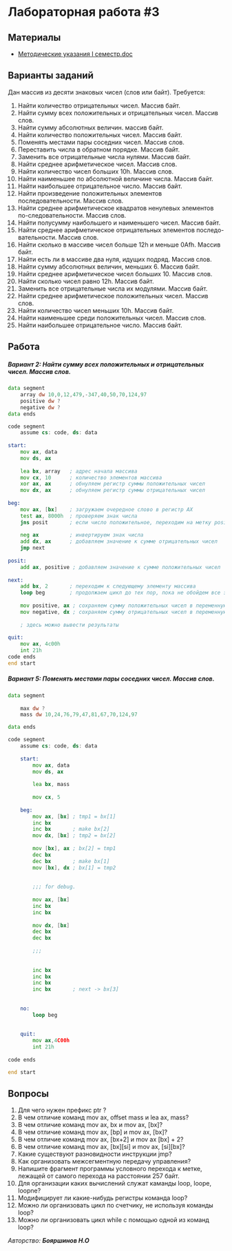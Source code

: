 # Лабораторная работа #3

## Материалы

* [Методические указания I семестр.doc](../%D0%9C%D0%B5%D1%82%D0%BE%D0%B4%D0%B8%D1%87%D0%B5%D1%81%D0%BA%D0%B8%D0%B5%20%D1%83%D0%BA%D0%B0%D0%B7%D0%B0%D0%BD%D0%B8%D1%8F%20I%20%D1%81%D0%B5%D0%BC%D0%B5%D1%81%D1%82%D1%80.doc)

## Варианты заданий
Дан массив из десяти знаковых чисел (слов или байт). Требуется:

1.	Найти количество отрицательных чисел. Массив байт.
2.	Найти сумму всех положительных и отрицательных чисел. Массив слов. 
3.	Найти сумму абсолютных величин. массив байт.
4.	Найти количество положительных чисел. Массив байт.
5.	Поменять местами пары соседних чисел. Массив слов.
6.	Переставить числа в обратном порядке. Массив байт.
7.	Заменить все отрицательные числа нулями. Массив байт.
8.	Найти среднее арифметическое чисел. Массив слов.
9.	Найти количество чисел больших 10h. Массив слов.
10.	Найти наименьшее по абсолютной величине числа. Массив байт.
11.	Найти наибольшее отрицательное число. Массив байт.
12.	Найти произведение положительных элементов последовательности. Массив слов.
13.	Найти среднее арифметическое квадратов ненулевых элементов по-следовательности. Массив слов.
14.	Найти полусумму наибольшего и наименьшего чисел. Массив байт.
15.	Найти среднее арифметическое отрицательных элементов последо-вательности. Массив слов.
16.	Найти сколько в массиве чисел больше 12h и меньше 0Afh. Массив байт.
17.	Найти есть ли в массиве два нуля, идущих подряд. Массив слов.
18.	Найти сумму абсолютных величин, меньших 6. Массив байт.
19.	Найти среднее арифметическое чисел больших 10. Массив слов.
20.	Найти сколько чисел равно 12h. Массив байт.
21.	Заменить все отрицательные числа их модулями. Массив байт.
22.	Найти среднее арифметическое положительных чисел. Массив слов.
23.	Найти количество чисел меньших 10h. Массив байт.
24.	Найти наименьшее среди положительных чисел. Массив слов.
25.	Найти наибольшее отрицательное число. Массив байт.

## Работа
##### Вариант 2: Найти сумму всех положительных и отрицательных чисел. Массив слов. 
```asm
data segment
    array dw 10,0,12,479,-347,40,50,70,124,97
    positive dw ?
    negative dw ? 
data ends     

code segment
    assume cs: code, ds: data  
    
start:
    mov ax, data
    mov ds, ax
    
    lea bx, array   ; адрес начала массива
    mov cx, 10      ; количество элементов массива
    xor ax, ax      ; обнуляем регистр суммы положительных чисел
    mov dx, ax      ; обнуляем регистр суммы отрицательных чисел
    
beg: 
    mov ax, [bx]    ; загружаем очередное слово в регистр AX
    test ax, 8000h  ; проверяем знак числа
    jns posit       ; если число положительное, переходим на метку posit
    
    neg ax          ; инвертируем знак числа
    add dx, ax      ; добавляем значение к сумме отрицательных чисел
    jmp next
    
posit:
    add ax, positive ; добавляем значение к сумме положительных чисел
    
next:
    add bx, 2       ; переходим к следующему элементу массива
    loop beg        ; продолжаем цикл до тех пор, пока не обойдем все элементы
    
    mov positive, ax ; сохраняем сумму положительных чисел в переменную positive
    mov negative, dx ; сохраняем сумму отрицательных чисел в переменную negative
    
    ; здесь можно вывести результаты
    
quit:
    mov ax, 4c00h 
    int 21h
code ends
end start
```

##### Вариант 5: Поменять местами пары соседних чисел. Массив слов.
```asm
data segment
    
    max dw ?
    mass dw 10,24,76,79,47,81,67,70,124,97

data ends  

code segment
    assume cs: code, ds: data  
    
    start:
        mov ax, data
        mov ds, ax
        
  		lea bx, mass
  		
 		mov cx, 5  
 		
  	beg:
  	    mov ax, [bx] ; tmp1 = bx[1]
  	    inc bx
  	    inc bx       ; make bx[2]
  	    mov dx, [bx] ; tmp2 = bx[2]
  	    
  	    mov [bx], ax ; bx[2] = tmp1
  	    dec bx
  	    dec bx       ; make bx[1]
  	    mov [bx], dx ; bx[1] = tmp2
  	    
  	    
  	    ;;; for debug.
  	       
  	    mov ax, [bx]
  	    inc bx
  	    inc bx
  	    
  	    mov dx, [bx]
  	    dec bx
  	    dec bx   
  	       
  	    ;;;
  	    
  	    
  	    inc bx
  	    inc bx
  	    inc bx
  	    inc bx       ; next -> bx[3]
  	    
        
 	no: 
		loop beg 
		
		
 	quit:
 	    mov ax,4C00h 	
        int 21h 	
    
code ends

end start
```

## Вопросы

1.	Для чего нужен префикс ptr ?
2.	В чем отличие команд mov ax, offset mass и lea ax, mass?
3.	В чем отличие команд mov ax, bx и mov ax, [bx]?
4.	В чем отличие команд mov ax, [bp] и mov ax, [bx]?
5.	В чем отличие команд mov ax, [bx+2] и mov ax [bx] + 2?
6.	В чем отличие команд mov ax, [bx][si] и mov ax, [si][bx]?
7.	Какие существуют разновидности инструкции jmp?
8.	Как организовать межсегментную передачу управления?
9.	Напишите фрагмент программы условного перехода к метке, лежащей от самого перехода на расстоянии 257 байт.
10.	Для организации каких вычислений служат каманды loop, loope, loopne?
11.	Модифицирует ли какие-нибудь регистры команда loop?
12.	Можно ли организовать цикл по счетчику, не используя команды loop? 
13.	Можно ли организовать цикл while с помощью одной из команд loop? 

*Авторство: **Бояршинов Н.О***
